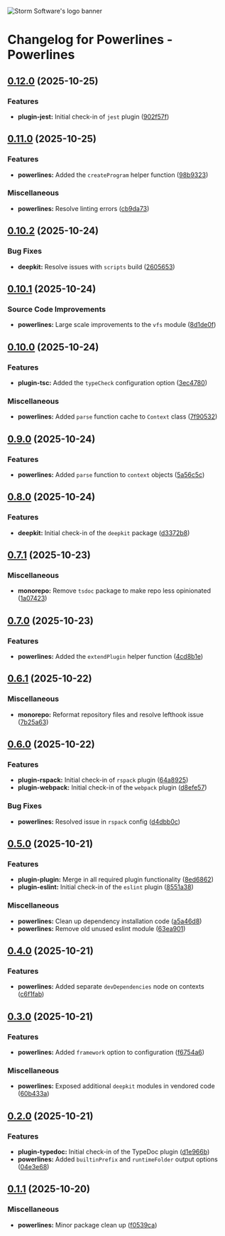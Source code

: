 ![Storm Software's logo banner](https://public.storm-cdn.com/brand-banner.png)

# Changelog for Powerlines - Powerlines

## [0.12.0](https://github.com/storm-software/powerlines/releases/tag/powerlines%400.12.0) (2025-10-25)

### Features

- **plugin-jest:** Initial check-in of `jest` plugin
  ([902f57f](https://github.com/storm-software/powerlines/commit/902f57f))

## [0.11.0](https://github.com/storm-software/powerlines/releases/tag/powerlines%400.11.0) (2025-10-25)

### Features

- **powerlines:** Added the `createProgram` helper function
  ([98b9323](https://github.com/storm-software/powerlines/commit/98b9323))

### Miscellaneous

- **powerlines:** Resolve linting errors
  ([cb9da73](https://github.com/storm-software/powerlines/commit/cb9da73))

## [0.10.2](https://github.com/storm-software/powerlines/releases/tag/powerlines%400.10.2) (2025-10-24)

### Bug Fixes

- **deepkit:** Resolve issues with `scripts` build
  ([2605653](https://github.com/storm-software/powerlines/commit/2605653))

## [0.10.1](https://github.com/storm-software/powerlines/releases/tag/powerlines%400.10.1) (2025-10-24)

### Source Code Improvements

- **powerlines:** Large scale improvements to the `vfs` module
  ([8d1de0f](https://github.com/storm-software/powerlines/commit/8d1de0f))

## [0.10.0](https://github.com/storm-software/powerlines/releases/tag/powerlines%400.10.0) (2025-10-24)

### Features

- **plugin-tsc:** Added the `typeCheck` configuration option
  ([3ec4780](https://github.com/storm-software/powerlines/commit/3ec4780))

### Miscellaneous

- **powerlines:** Added `parse` function cache to `Context` class
  ([7f90532](https://github.com/storm-software/powerlines/commit/7f90532))

## [0.9.0](https://github.com/storm-software/powerlines/releases/tag/powerlines%400.9.0) (2025-10-24)

### Features

- **powerlines:** Added `parse` function to `context` objects
  ([5a56c5c](https://github.com/storm-software/powerlines/commit/5a56c5c))

## [0.8.0](https://github.com/storm-software/powerlines/releases/tag/powerlines%400.8.0) (2025-10-24)

### Features

- **deepkit:** Initial check-in of the `deepkit` package
  ([d3372b8](https://github.com/storm-software/powerlines/commit/d3372b8))

## [0.7.1](https://github.com/storm-software/powerlines/releases/tag/powerlines%400.7.1) (2025-10-23)

### Miscellaneous

- **monorepo:** Remove `tsdoc` package to make repo less opinionated
  ([1a07423](https://github.com/storm-software/powerlines/commit/1a07423))

## [0.7.0](https://github.com/storm-software/powerlines/releases/tag/powerlines%400.7.0) (2025-10-23)

### Features

- **powerlines:** Added the `extendPlugin` helper function
  ([4cd8b1e](https://github.com/storm-software/powerlines/commit/4cd8b1e))

## [0.6.1](https://github.com/storm-software/powerlines/releases/tag/powerlines%400.6.1) (2025-10-22)

### Miscellaneous

- **monorepo:** Reformat repository files and resolve lefthook issue
  ([7b25a63](https://github.com/storm-software/powerlines/commit/7b25a63))

## [0.6.0](https://github.com/storm-software/powerlines/releases/tag/powerlines%400.6.0) (2025-10-22)

### Features

- **plugin-rspack:** Initial check-in of `rspack` plugin
  ([64a8925](https://github.com/storm-software/powerlines/commit/64a8925))
- **plugin-webpack:** Initial check-in of the `webpack` plugin
  ([d8efe57](https://github.com/storm-software/powerlines/commit/d8efe57))

### Bug Fixes

- **powerlines:** Resolved issue in `rspack` config
  ([d4dbb0c](https://github.com/storm-software/powerlines/commit/d4dbb0c))

## [0.5.0](https://github.com/storm-software/powerlines/releases/tag/powerlines%400.5.0) (2025-10-21)

### Features

- **plugin-plugin:** Merge in all required plugin functionality
  ([8ed6862](https://github.com/storm-software/powerlines/commit/8ed6862))
- **plugin-eslint:** Initial check-in of the `eslint` plugin
  ([8551a38](https://github.com/storm-software/powerlines/commit/8551a38))

### Miscellaneous

- **powerlines:** Clean up dependency installation code
  ([a5a46d8](https://github.com/storm-software/powerlines/commit/a5a46d8))
- **powerlines:** Remove old unused eslint module
  ([63ea901](https://github.com/storm-software/powerlines/commit/63ea901))

## [0.4.0](https://github.com/storm-software/powerlines/releases/tag/powerlines%400.4.0) (2025-10-21)

### Features

- **powerlines:** Added separate `devDependencies` node on contexts
  ([c6f1fab](https://github.com/storm-software/powerlines/commit/c6f1fab))

## [0.3.0](https://github.com/storm-software/powerlines/releases/tag/powerlines%400.3.0) (2025-10-21)

### Features

- **powerlines:** Added `framework` option to configuration
  ([f6754a6](https://github.com/storm-software/powerlines/commit/f6754a6))

### Miscellaneous

- **powerlines:** Exposed additional `deepkit` modules in vendored code
  ([60b433a](https://github.com/storm-software/powerlines/commit/60b433a))

## [0.2.0](https://github.com/storm-software/powerlines/releases/tag/powerlines%400.2.0) (2025-10-21)

### Features

- **plugin-typedoc:** Initial check-in of the TypeDoc plugin
  ([d1e966b](https://github.com/storm-software/powerlines/commit/d1e966b))
- **powerlines:** Added `builtinPrefix` and `runtimeFolder` output options
  ([04e3e68](https://github.com/storm-software/powerlines/commit/04e3e68))

## [0.1.1](https://github.com/storm-software/powerlines/releases/tag/powerlines%400.1.1) (2025-10-20)

### Miscellaneous

- **powerlines:** Minor package clean up
  ([f0539ca](https://github.com/storm-software/powerlines/commit/f0539ca))
